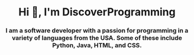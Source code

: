 <h1 align="center">Hi 👋, I'm DiscoverProgramming</h1>
<h3 align="center">I am a software developer with a passion for programming in a variety of languages from the USA. Some of these include Python, Java, HTML, and CSS.</h3>

<!---
DiscoverProgramming/DiscoverProgramming is a ✨ special ✨ repository because its `README.md` (this file) appears on your GitHub profile.
You can click the Preview link to take a look at your changes.
--->
